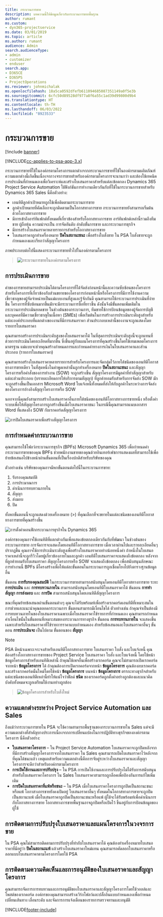 ```yaml
---
title: กระบวนการขาย
description: บทความนี้ให้ข้อมูลเกี่ยวกับกระบวนการขายพื้นฐาน
author: rumant
ms.custom:
- dyn365-projectservice
ms.date: 03/01/2019
ms.topic: article
ms.author: rumant
audience: Admin
search.audienceType:
- admin
- customizer
- enduser
search.app:
- D365CE
- D365PS
- ProjectOperations
ms.reviewer: johnmichalak
ms.openlocfilehash: 18a5ca0592dfefb611094685087351149a0f5e3b
ms.sourcegitcommit: 6cfc50d89528df977a8f6a55c1ad39d99800d9b4
ms.translationtype: HT
ms.contentlocale: th-TH
ms.lasthandoff: 06/03/2022
ms.locfileid: "8923533"
---
```

# <a name="sales-processes"></a>กระบวนการขาย

[!include [banner](../includes/psa-now-project-operations.md)]

[!INCLUDE[cc-applies-to-psa-app-3.x](../includes/cc-applies-to-psa-app-3x.md)]

กระบวนการขายที่ใช้ในองค์กรตามโครงการแตกต่างจากกระบวนการขายที่ใช้ในองค์กรตามผลิตภัณฑ์ ความแตกต่างนี้เกิดขึ้นเนื่องจากวงจรการขายสำหรับองค์กรตามโครงการจะนานกว่า และต้องใช้เทคนิคการประเมินที่กำหนดเองเพื่อวิเคราะห์และสร้างใบเสนอราคาสำหรับแต่ละข้อตกลง Dynamics 365 Project Service Automation ใช้ฟังก์ชันการทำงานเดียวกันกับที่ใช้ในกระบวนการขายสำหรับ Dynamics 365 Sales นี่คือตัวอย่าง:

- เอนทิตีลูกค้าเป้าหมายถูกใช้เพื่อติดตามกระบวนการขาย
- ลูกค้าเป้าหมายที่คัดเลือกจะถูกติดตามเป็นโอกาสทางการขาย กระบวนการขายยังสามารถเริ่มต้นด้วยโอกาสทางการขาย
- มีการเข้าถึงอาร์ทิแฟกต์ทั้งหมดที่เกี่ยวข้องสำหรับโอกาสทางการขาย อาร์ทิแฟกต์เหล่านี้รวมถึงทีมขาย ผู้ถือหุ้น ความน่าจะเป็น การจัดอันดับ ลำดับขั้นการขาย และกระบวนการธุรกิจ
- มีการสร้างใบเสนอราคาหลายรายการสำหรับโอกาสทางการขาย
- ใบเสนอราคาถูกทำเครื่องหมาย **ปิดในสถานะชนะ** เพื่อสร้างใบสั่งขาย ใน PSA ใบสั่งขายจะถูกกำหนดเองและเรียกว่าสัญญาโครงการ

ภาพประกอบต่อไปนี้แสดงกระบวนการขายทั่วไปในองค์กรตามโครงการ

> ![กระบวนการขายในองค์กรตามโครงการ](media/basic-guide-1.png)

## <a name="estimating-a-sale"></a>การประเมินการขาย
ค่าของการขายสามารถประเมินได้ตามโครงการที่ได้จัดส่งก่อนหน้านี้และความซับซ้อนของโครงการ สำหรับโครงการที่เกี่ยวข้องกับส่วนขยายของโครงการก่อนหน้านี้หรือโครงการที่มีการใช้งานความเชี่ยวชาญของผู้จัดจำหน่ายเป็นแม่แบบงานที่สูงและรู้จักกันดี คุณสามารถใช้กระบวนการประเมินที่ง่ายขึ้น โครงการที่ซับซ้อนมากขึ้นมักจะมีกระบวนการซื้อที่ยาวขึ้น ดังนั้นจึงมีขั้นตอนเพิ่มเติมในกระบวนการประเมินยอดขาย ในช่วงต้นของกระบวนการ, ทีมขายใช้การป้อนข้อมูลของผู้จัดการบัญชีและบุคคลที่มีความเชี่ยวชาญในเนื้อหา (SMEs) เพื่อเริ่มต้นในการสร้างการประเมินระดับสูงสำหรับแต่ละองค์ประกอบที่แตกต่างของงานที่มีการเสนอราคา ส่วนประกอบเหล่านี้ของงานจะถูกแสดงโดยรายการใบเสนอราคา 

คุณสามารถสร้างการประเมินระดับสูงของใบเสนอราคาได้ ในที่สุดการประเมินระดับสูงนี้จะถูกแทนที่ด้วยการประเมินโดยละเอียดที่มากขึ้น ซึ่งขึ้นอยู่กับแผนโครงการที่คุณสร้างขึ้นโดยใช้เทมเพลตโครงการมาตรฐาน แม่แบบจะช่วยคุณสร้างกำหนดการและกำหนดค่าทางการเงินในใบเสนอราคาและส่วนประกอบ (รายการใบเสนอราคา) 

คุณสามารถสร้างใบเสนอราคาหลายรายการสำหรับโครงการและจัดกลุ่มไว้ภายใต้ชนิดของเอนทิตีโอกาสทางการขายเดียว ในที่สุดหนึ่งในคำพูดเหล่านั้นถูกทำเครื่องหมาย **ปิดในสถานะชนะ** และสัญญาโครงการหรือคำสั่งของการทำงาน (SOW) จะถูกสร้างขึ้น สัญญาโครงการมีมูลค่าที่ทำสัญญาสำหรับแต่ละส่วนประกอบ (บรายละเอียดการให้บริการตามสัญญา) ที่ลูกค้ายอมรับสำหรับการจัดส่ง SOW มักจะถูกสร้างขึ้นเป็นเอกสาร Microsoft Word ใบแจ้งหนี้ทั้งหมดที่ส่งให้กับลูกค้าในระหว่างการจัดส่งของโครงการอ้างอิงสัญญาโครงการหรือ SOW

นอกจากนี้คุณยังสามารถสร้างใบเสนอราคาอื่นภายใต้ชนิดของเอนทิตีโอกาสทางการขายหนึ่ง หรือตั้งค่าระบบเพื่อให้สัญญาโครงการถูกสร้างขึ้นเมื่อใบเสนอราคาชนะ ในกรณีนี้คุณสามารถแนบเอกสาร Word ที่แสดงถึง SOW กับเรกคอร์ดสัญญาโครงการ

![การปิดใบเสนอราคาเพื่อสร้างสัญญาโครงการ](media/basic-guide-2.png)

## <a name="configuring-the-sales-process"></a>การกำหนดค่ากระบวนการขาย
คุณสามารถใช้โฟลว์กระบวนการธุรกิจ (BPFs) Microsoft Dynamics 365 เพื่อกำหนดค่ากระบวนการขายของคุณ BPFs ช่วยพนักงานขายของคุณด้วยอินเทอร์เฟซการแสดงผลที่สามารถใช้เพื่อย้ายข้อเสนอไปข้างหน้าผ่านขั้นตอนที่เป็นเรื่องปกติสำหรับบริษัทของคุณ

ตัวอย่างเช่น บริษัทของคุณอาจมีหกขั้นตอนต่อไปนี้ในกระบวนการขาย:

1. รับรองคุณสมบัติ
2. การประมาณการ
3. ดำเนินการทบทวนภายใน
4. สัญญา
5. ส่งมอบ
6. ปิด

ทั้งหกขั้นตอนนี้จะถูกแสดงด้วยเครื่องหมาย (\>) ที่คุณเลือกที่จะขยายในแต่ละชนิดของเอนทิตีโอกาสทางการขายที่คุณสร้างขึ้น

![การตั้งค่าคอนฟิกกระบวนการธุรกิจใน Dynamics 365](media/basic-guide-3.png)
 
องค์กรของคุณอาจใช้เอนทิตีที่แตกต่างกันเพื่อแสดงข้อตกลงเดียวกันกับที่พัฒนา ในช่วงต้นของกระบวนการขาย การจัดการจะแสดงโดยเอนทิตีโอกาสทางการขาย เมื่อเวลาผ่านไปและรายละเอียดอื่นๆ ปรากฏขึ้น คุณอาจใช้การประเมินระดับสูงเพื่อสร้างใบเสนอราคาอย่างน้อยหนึ่งคำ ถ้าหนึ่งในใบเสนอราคาเหล่านี้จะถูกรีวิวโดยผู้เกี่ยวข้องภายในและลูกค้า เอนทิตีใบเสนอราคาจะแสดงถึงข้อตกลง หลังจากที่ลูกค้ายอมรับใบเสนอราคา สัญญาโครงการหรือ SOW จะแสดงถึงข้อตกลง เพื่อสนับสนุนลักษณะการทำงานนี้ BPFs มีโครงสร้างเพื่อให้แต่ละขั้นตอนในกระบวนการถูกเชื่อมโยงไปยังตารางฐานข้อมูลอื่น

ขั้นตอน **การรับรองคุณสมบัติ** ในกระบวนการขายสามารถสนับสนุนโดยเอนทิตีโอกาสทางการขาย ระยะ **การประเมิน** และ **การทบทวนภายใน** สามารถสนับสนุนโดยเอนทิตีใบเสนอราคาได้ ขันตอน **การทำสัญญา** **การส่งมอบ** และ **การปิด** สามารถสนับสนุนโดยเอนทิตีสัญญาโครงการ

ขณะที่คุณย้ายข้อเสนอผ่านขั้นตอนต่างๆ คุณจะได้รับพร้อมท์เพื่อสร้างเรกคอร์ดเอนทิตีที่เหมาะสมในการช่วยและแนะนำคุณตลอดกระบวนการ ขั้นตอนสามารถมีเงื่อนไขได้ ตัวอย่างเช่น ถ้าคุณจำเป็นต้องมีการทบทวนภายในของใบเสนอราคาเฉพาะเมื่อใบเสนอราคาใช้รายการที่กำหนดเอง คุณสามารถกำหนดค่าเงื่อนไขนั้นในขั้นตอนที่เหมาะสมของกระบวนการทางธุรกิจ ขั้นตอน **การทบทานภายใน** จะแสดงขึ้นเฉพาะสำหรับใบเสนอราคาที่ใช้รายการราคาแบบกำหนดเอง สำหรับข้อเสนอและใบเสนอราคาอื่นๆ ขั้นตอน **การประเมินจะ** เป็นไปตาม ขั้นตอนของ **สัญญา**

> [!NOTE]
> PSA มีหน้าเฉพาะเจาะจงสำหรับเอนทิตีโอกาสทางการขาย ใบเสนอราคา ใบสั่ง และใบแจ้งหนี้ คุณต้องสร้างโอกาสทางการขายของ Project Service ใบเสนอราคา ใบสั่ง และใบแจ้งหนี้ โดยใช้หน้าข้อมูลโครงการสำหรับเอนทิตีเหล่านี้ ถ้าคุณใช้เพจอื่นเพื่อสร้างเรกคอร์ด คุณจะไม่สามารถเปิดเรกคอร์ดจากหน้า **ข้อมูลโครงการ** ได้ ถ้าคุณต้องการเปิดเรกคอร์ดจากหน้า **ข้อมูลโครงการ** คุณต้องลบเรกคอร์ดและสร้างเรกคอร์ดนั้นใหม่โดยใช้หน้า **ข้อมูลโครงการ** บนหน้า **ข้อมูลโครงการ** ตรรกะทางธุรกิจสำหรับแต่ละชนิดของเอนทิตีเหล่านี้ทำให้แน่ใจว่าฟิลด์ **ชนิด** ของเรกคอร์ดถูกตั้งค่าอย่างถูกต้องและแนวคิดบังคับทั้งหมดจะถูกเตรียมใช้งานอย่างถูกต้อง

> ![ข้อมูลโครงการสำหรับใบสั่งใหม่](media/basic-guide-4.png)
 
## <a name="differences-between-project-service-automation-and-sales"></a>ความแตกต่างระหว่าง Project Service Automation และ Sales
ถึงแม้ว่ากระบวนการขายใน PSA จะใช้ความสามารถพื้นฐานของกระบวนการขายใน Sales แต่จะมีความแตกต่างที่สำคัญบางประการเนื่องจากการเปลี่ยนแปลงในการปฏิบัติทางธุรกิจขององค์กรตามโครงการ นี่คือตัวอย่าง:

- **ใบเสนอราคาโครงการ** – ใน Project Service Automation ใบเสนอราคาจะถูกปิดหลังจากที่มีการสร้างสัญญาโครงการจากใบเสนอราคา ใน Sales คุณสามารถเปิดใบเสนอราคาไว้หลังจากที่คุณได้ชนะแล้ว เหตุผลสำหรับความแตกต่างนี้คือการจับคู่ระหว่างใบเสนอราคาและสัญญาโครงการจะดีกว่าสำหรับองค์กรตามโครงการ 
- **การเปิดใช้งานและการปรับปรุง** – ใน PSA การเปิดใช้งานและการปรับปรุงไม่ได้รับการสนับสนุนสำหรับใบเสนอราคาโครงการ ใน Sales ใบเสนอราคาสามารถถูกล็อคเพื่อป้องกันการแก้ไขเพิ่มเติม
- **การปิดใบเสนอราคาที่แพ้หรือชนะ** – ใน PSA เมื่อใบเสนอราคาโครงการถูกปิดเป็นสถานะชนะหรือแพ้ โอกาสางการขายยังคงเปิดอยู่ ใบเสนอราคาอื่นๆ ทั้งหมดในโอกาสทางการขายจะถูกปิดเป็นสถานะแพ้ เมื่อใบเสนอราคาถูกปิดเป็นสถานะชนะหรือแพ้ ผู้ใช้จะได้รับพร้อมท์เพื่อดำเนินการกับโอกาสทางการขาย โอกาสทางการขายพื้นฐานอาจถูกปิดหรือเปิดไว้ ขึ้นอยู่กับการป้อนข้อมูลของผู้ใช้

## <a name="tracking-revisions-to-quotes-and-project-plans-in-the-sales-cycle"></a>การติดตามการปรับปรุงใบเสนอราคาและแผนโครงการในวงจรการขาย
ใน PSA คุณไม่สามารถติดตามการปรับปรุงที่ทำกับใบเสนอราคาได้ คุณต้องทำเครื่องหมายใบเสนอราคาที่มีอยู่ว่า **ปิดในสถานะแพ้** แล้วสร้างใบเสนอราคาใหม่แทน คุณสามารถคัดลอกใบเสนอราคาหรือลอกแบบใบเสนอราคาตามโครงการโดยใช้ PSA

## <a name="tracking-comments-and-approvals-of-quotes-and-project-contracts"></a>การติดตามความคิดเห็นและการอนุมัติของใบเสนอราคาและสัญญาโครงการ
คุณสามารถจัดการการทบทวนและการอนุมัติของใบเสนอราคาและสัญญาโครงการโดยใช้วอลล์และโพสต์ของเรกคอร์ด องค์กรของคุณสามารถสร้างเวิร์กโฟลว์และปลั๊กอินแบบกำหนดเองเพื่อกำหนด เปลี่ยนเส้นทาง เลื่อนระดับ และจัดการการแจ้งเตือนของรายการตรวจทานและอนุมัติ


[!INCLUDE[footer-include](../includes/footer-banner.md)]
